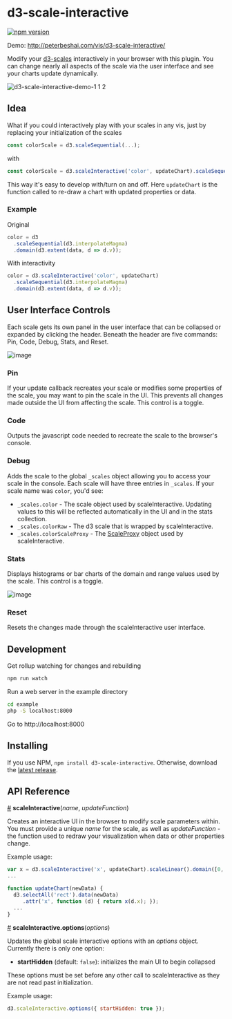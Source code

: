 # d3-scale-interactive

[![npm version](https://badge.fury.io/js/d3-scale-interactive.svg)](https://badge.fury.io/js/d3-scale-interactive)

Demo: http://peterbeshai.com/vis/d3-scale-interactive/

Modify your [d3-scales](https://github.com/d3/d3-scale) interactively in your browser with this plugin. You can change nearly all aspects of the scale via the user interface and see your charts update dynamically.

![d3-scale-interactive-demo-1 1 2](https://cloud.githubusercontent.com/assets/793847/18312799/7d9ceeb6-74d9-11e6-85e1-dff08eaa2ef0.gif)


## Idea

What if you could interactively play with your scales in any vis, just by replacing your initialization of the scales 

```js
const colorScale = d3.scaleSequential(...);
```

with

```js
const colorScale = d3.scaleInteractive('color', updateChart).scaleSequential(...);
```

This way it's easy to develop with/turn on and off. Here `updateChart` is the function called to re-draw a chart with updated properties or data.

### Example
Original

```js
color = d3
  .scaleSequential(d3.interpolateMagma)
  .domain(d3.extent(data, d => d.v));
```

With interactivity

```js
color = d3.scaleInteractive('color', updateChart)
  .scaleSequential(d3.interpolateMagma)
  .domain(d3.extent(data, d => d.v));
```

## User Interface Controls

Each scale gets its own panel in the user interface that can be collapsed or expanded by clicking the header. Beneath the header are five commands: Pin, Code, Debug, Stats, and Reset. 

![image](https://cloud.githubusercontent.com/assets/793847/18295536/2cdd0ec0-7470-11e6-912e-176d906a59d8.png)

### Pin

If your update callback recreates your scale or modifies some properties of the scale, you may want to pin the scale in the UI. This prevents all changes made outside the UI from affecting the scale. This control is a toggle.

### Code

Outputs the javascript code needed to recreate the scale to the browser's console. 

### Debug

Adds the scale to the global `_scales` object allowing you to access your scale in the console. Each scale will have three entries in `_scales`. If your scale name was `color`, you'd see:

- `_scales.color` - The scale object used by scaleInteractive. Updating values to this will be reflected automatically in the UI and in the stats collection.
- `_scales.colorRaw` - The d3 scale that is wrapped by scaleInteractive.
- `_scales.colorScaleProxy` - The [ScaleProxy](https://github.com/pbeshai/d3-scale-interactive/blob/master/src/ScaleProxy.js) object used by scaleInteractive.

### Stats

Displays histograms or bar charts of the domain and range values used by the scale. This control is a toggle. 

![image](https://cloud.githubusercontent.com/assets/793847/18295496/f3636ee6-746f-11e6-8328-b6983458c883.png)

### Reset

Resets the changes made through the scaleInteractive user interface.


## Development

Get rollup watching for changes and rebuilding

```bash
npm run watch
```

Run a web server in the example directory

```bash
cd example
php -S localhost:8000
```

Go to http://localhost:8000


## Installing

If you use NPM, `npm install d3-scale-interactive`. Otherwise, download the [latest release](https://github.com/pbeshai/d3-scale-interactive/releases/latest).

## API Reference

<a href="#scale-interactive" name="scale-interactive">#</a> **scaleInteractive**(*name*, *updateFunction*)

Creates an interactive UI in the browser to modify scale parameters within. You must provide a unique *name* for the scale, as well as *updateFunction* - the function used to redraw your visualization when data or other properties change. 

Example usage:

```js
var x = d3.scaleInteractive('x', updateChart).scaleLinear().domain([0, 10]).range([15, 100]);
...

function updateChart(newData) {
  d3.selectAll('rect').data(newData)
     .attr('x', function (d) { return x(d.x); });
  ...
}

```


<a href="#scale-interactive-options" name="scale-interactive-options">#</a> **scaleInteractive.options**(*options*)

Updates the global scale interactive options with an *options* object. Currently there is only one option: 

- **startHidden** (default: `false`): initializes the main UI to begin collapsed
 
These options must be set before any other call to scaleInteractive as they are not read past initialization.

Example usage:

```js
d3.scaleInteractive.options({ startHidden: true });
```
